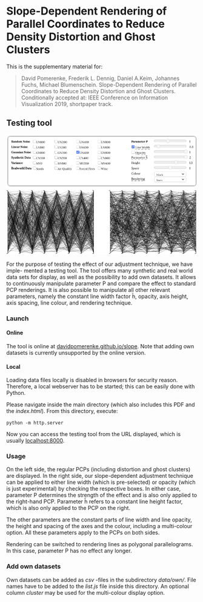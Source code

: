 # Slope-Dependent Rendering of Parallel Coordinates to Reduce Density Distortion and Ghost Clusters

This is the supplementary material for: 

> David Pomerenke, Frederik L. Dennig, Daniel A.Keim, Johannes Fuchs, Michael Blumenschein. Slope-Dependent Rendering of Parallel Coordinates to Reduce Density Distortion and Ghost Clusters. Conditionally accepted at: IEEE Conference on Information Visualization 2019, shortpaper track. 

## Testing tool

![Screenshot of the testing tool](screenshot.png)

For the purpose of testing the effect of our adjustment technique, we have imple-
mented a testing tool. The tool offers many synthetic and real world data sets for
display, as well as the possibility to add own datasets. It allows to continuously
manipulate parameter P and compare the effect to standard PCP renderings. It
is also possible to manipulate all other relevant parameters, namely the constant
line width factor h̄, opacity, axis height, axis spacing, line colour, and rendering
technique.

### Launch

#### Online

The tool is online at [davidpomerenke.github.io/slope](https://davidpomerenke.github.io/slope). Note that adding own datasets is currently unsupported by the online version. 

#### Local

Loading data files locally is disabled in browsers for security reason. Therefore,
a local webserver has to be started; this can be easily done with Python.

Please navigate inside the main directory (which also includes
this PDF and the _index.html_). From this directory, execute:

    python -m http.server

Now you can access the testing tool from the URL displayed, which is usually [localhost:8000](https://localhost:8000).

### Usage

On the left side, the regular PCPs (including distortion and ghost clusters) are
displayed. In the right side, our slope-dependent adjustment technique can be
applied to either line width (which is pre-selected) or opacity (which is just
experimental) by checking the respective boxes. In either case, parameter P
determines the strength of the effect and is also only applied to the right-hand
PCP. Parameter h̄ refers to a constant line height factor, which is also only
applied to the PCP on the right.

The other parameters are the constant parts of line width and line opacity,
the height and spacing of the axes and the colour, including a multi-colour
option. All these parameters apply to the PCPs on both sides.

Rendering can be switched to rendering lines as polygonal parallelograms.
In this case, parameter P has no effect any longer.

### Add own datasets

Own datasets can be added as _csv_ -files in the subdirectory _data/own/_. File
names have to be added to the _list.js_ file inside this directory. An optional
column _cluster_ may be used for the multi-colour display option.
